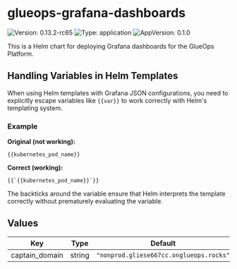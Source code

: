 # glueops-grafana-dashboards

![Version: 0.13.2-rc65](https://img.shields.io/badge/Version-0.13.2--rc65-informational?style=flat-square) ![Type: application](https://img.shields.io/badge/Type-application-informational?style=flat-square) ![AppVersion: 0.1.0](https://img.shields.io/badge/AppVersion-0.1.0-informational?style=flat-square)

This is a Helm chart for deploying Grafana dashboards for the GlueOps Platform.

## Handling Variables in Helm Templates

When using Helm templates with Grafana JSON configurations, you need to explicitly escape variables like `{{var}}` to work correctly with Helm's templating system.

### Example

**Original (not working):**

```
{{kubernetes_pod_name}}
```

**Correct (working):**

```
{{`{{kubernetes_pod_name}}`}}
```

The backticks around the variable ensure that Helm interprets the template correctly without prematurely evaluating the variable.

## Values

| Key | Type | Default | Description |
|-----|------|---------|-------------|
| captain_domain | string | `"nonprod.gliese667cc.onglueops.rocks"` |  |
